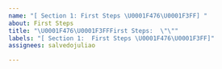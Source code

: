 ```yaml
---
name: "[ Section 1: First Steps \U0001F476\U0001F3FF] "
about: First Steps
title: "\U0001F476\U0001F3FFFirst Steps:  \"\""
labels: "[ Section 1:  First Steps \U0001F476\U0001F3FF]"
assignees: salvedojuliao

---
```


##

